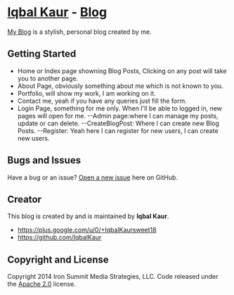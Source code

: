 # [Iqbal Kaur](http://http://iqbalkaur.azurewebsites.net) - [Blog](http://iqbalkaur.azurewebsites.net/index.aspx)

[My Blog](http://iqbalkaur.azurewebsites.com/index.aspx/) is a stylish, personal blog created by me.

## Getting Started

* Home or Index page showning Blog Posts, Clicking on any post will take you to another page.
* About Page, obviously something about me which is not known to you.
* Portfolio, will show my work, I am working on it.
* Contact me, yeah if you have any queries just fill the form.
* Login Page, something for me only. When I'll be able to logged in, new pages will open for me.
	--Admin page:where I can manage my posts, update or can delete.
	--CreateBlogPost: Where I can create new Blog Posts.
	--Register: Yeah here I can register for new users, I can create new users.

## Bugs and Issues

Have a bug or an issue? [Open a new issue](https://https://github.com/IqbalKaur/iqbalkaur/issues) here on GitHub.

## Creator

This blog is created by and is maintained by **Iqbal Kaur**.

* https://plus.google.com/u/0/+IqbalKaursweet18
* https://github.com/IqbalKaur

## Copyright and License

Copyright 2014 Iron Summit Media Strategies, LLC. Code released under the [Apache 2.0](https://github.com/IronSummitMedia/startbootstrap-clean-blog/blob/gh-pages/LICENSE) license.